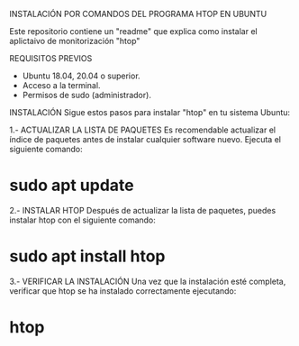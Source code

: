 INSTALACIÓN POR COMANDOS DEL PROGRAMA HTOP EN UBUNTU

Este repositorio contiene un "readme" que explica como instalar el aplictaivo de monitorización "htop"

REQUISITOS PREVIOS
- Ubuntu 18.04, 20.04 o superior.
- Acceso a la terminal.
- Permisos de sudo (administrador).

INSTALACIÓN
Sigue estos pasos para instalar "htop" en tu sistema Ubuntu:

1.- ACTUALIZAR LA LISTA DE PAQUETES
Es recomendable actualizar el índice de paquetes antes de instalar cualquier software nuevo.
Ejecuta el siguiente comando:
# sudo apt update

2.- INSTALAR HTOP
Después de actualizar la lista de paquetes, puedes instalar htop con el siguiente comando:
# sudo apt install htop

3.- VERIFICAR LA INSTALACIÓN
Una vez que la instalación esté completa, verificar que htop se ha instalado correctamente ejecutando:
# htop



